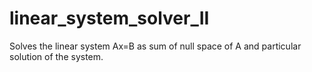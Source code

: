 # linear_system_solver_II
Solves the linear system Ax=B as sum of null space of A and particular solution of the system.
